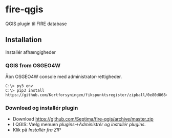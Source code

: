 # fire-qgis
QGIS plugin til FIRE database


## Installation
Installér afhængigheder

### QGIS from OSGEO4W
Åbn OSGEO4W console med administrator-rettigheder.

```
C:\> py3_env
C:\> pip3 install https://github.com/Kortforsyningen/fikspunktsregister/zipball/0e80d8684d4e019ba8b1798f9558b6a934dad9f9
```

### Download og installér plugin
* Download https://github.com/Septima/fire-qgis/archive/master.zip
* I QGIS: Vælg menuen _plugins->Administrér og installér plugins_.
* Klik på _Installér fra ZIP_